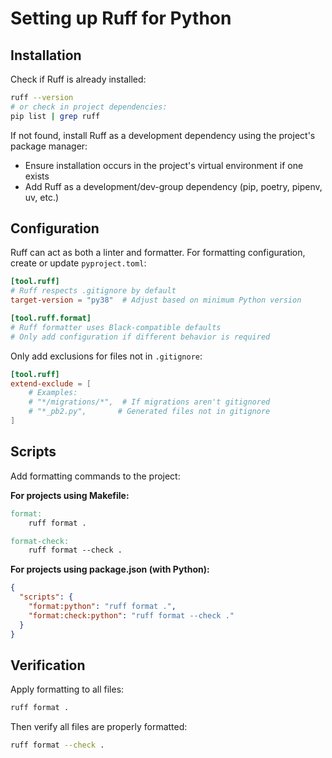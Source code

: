 # Setting up Ruff for Python

## Installation

Check if Ruff is already installed:

```bash
ruff --version
# or check in project dependencies:
pip list | grep ruff
```

If not found, install Ruff as a development dependency using the project's package manager:

- Ensure installation occurs in the project's virtual environment if one exists
- Add Ruff as a development/dev-group dependency (pip, poetry, pipenv, uv, etc.)

## Configuration

Ruff can act as both a linter and formatter. For formatting configuration, create or update `pyproject.toml`:

```toml
[tool.ruff]
# Ruff respects .gitignore by default
target-version = "py38"  # Adjust based on minimum Python version

[tool.ruff.format]
# Ruff formatter uses Black-compatible defaults
# Only add configuration if different behavior is required
```

Only add exclusions for files not in `.gitignore`:

```toml
[tool.ruff]
extend-exclude = [
    # Examples:
    # "*/migrations/*",  # If migrations aren't gitignored
    # "*_pb2.py",       # Generated files not in gitignore
]
```

## Scripts

Add formatting commands to the project:

**For projects using Makefile:**
```makefile
format:
	ruff format .

format-check:
	ruff format --check .
```

**For projects using package.json (with Python):**
```json
{
  "scripts": {
    "format:python": "ruff format .",
    "format:check:python": "ruff format --check ."
  }
}
```

## Verification

Apply formatting to all files:

```bash
ruff format .
```

Then verify all files are properly formatted:

```bash
ruff format --check .
```